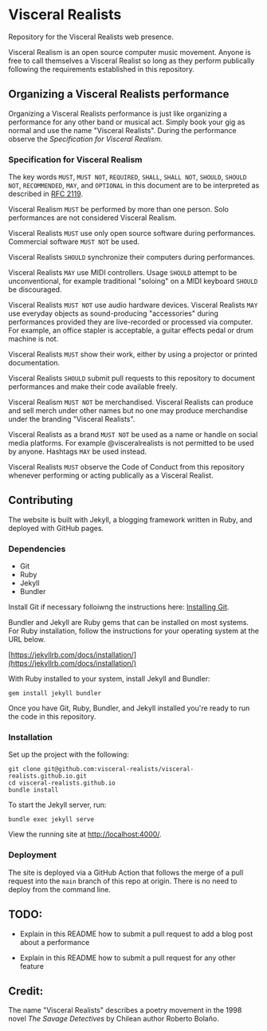 # Visceral Realists

Repository for the Visceral Realists web presence.

Visceral Realism is an open source computer music movement. Anyone is free to
call themselves a Visceral Realist so long as they perform publically following
the requirements established in this repository.

## Organizing a Visceral Realists performance

Organizing a Visceral Realists performance is just like organizing a
performance for any other band or musical act. Simply book your gig as normal
and use the name "Visceral Realists". During the performance observe the
*Specification for Visceral Realism.*

### Specification for Visceral Realism

The key words `MUST`, `MUST NOT`, `REQUIRED`, `SHALL`, `SHALL NOT`, `SHOULD`,
`SHOULD NOT`, `RECOMMENDED`, `MAY`, and `OPTIONAL` in this document are to be
interpreted as described in [RFC
2119](https://datatracker.ietf.org/doc/html/rfc2119).

Visceral Realism `MUST` be performed by more than one person. Solo performances
are not considered Visceral Realism.

Visceral Realists `MUST` use only open source software during performances.
Commercial software `MUST NOT` be used.

Visceral Realists `SHOULD` synchronize their computers during performances.

Visceral Realists `MAY` use MIDI controllers. Usage `SHOULD` attempt to be
unconventional, for example traditional "soloing" on a MIDI keyboard `SHOULD`
be discouraged.

Visceral Realists `MUST NOT` use audio hardware devices. Visceral Realists
`MAY` use everyday objects as sound-producing "accessories" during performances
provided they are live-recorded or processed via computer.  For example, an
office stapler is acceptable, a guitar effects pedal or drum machine is not.

Visceral Realists `MUST` show their work, either by using a projector or
printed documentation.

Visceral Realists `SHOULD` submit pull requests to this repository to document
performances and make their code available freely.

Visceral Realism `MUST NOT` be merchandised. Visceral Realists can produce and
sell merch under other names but no one may produce merchandise under the
branding "Visceral Realists".

Visceral Realists as a brand `MUST NOT` be used as a name or handle on social
media platforms. For example @visceralrealists is not permitted to be used by
anyone. Hashtags `MAY` be used instead.

Visceral Realists `MUST` observe the Code of Conduct from this repository
whenever performing or acting publically as a Visceral Realist.

## Contributing

The website is built with Jekyll, a blogging framework written in Ruby, and
deployed with GitHub pages.

### Dependencies

* Git
* Ruby
* Jekyll
* Bundler

Install Git if necessary folloiwng the instructions here: [Installing
Git](https://git-scm.com/book/en/v2/Getting-Started-Installing-Git).

Bundler and Jekyll are Ruby gems that can be installed on most systems. For
Ruby installation, follow the instructions for your operating system at the URL
below.

[https://jekyllrb.com/docs/installation/](https://jekyllrb.com/docs/installation/)

With Ruby installed to your system, install Jekyll and Bundler:

```
gem install jekyll bundler
```

Once you have Git, Ruby, Bundler, and Jekyll installed you're ready to run the
code in this repository.

### Installation

Set up the project with the following:

```
git clone git@github.com:visceral-realists/visceral-realists.github.io.git
cd visceral-realists.github.io
bundle install
```

To start the Jekyll server, run:

```
bundle exec jekyll serve
```

View the running site at [http://localhost:4000/](http://localhost:4000/).

### Deployment

The site is deployed via a GitHub Action that follows the merge of a pull
request into the `main` branch of this repo at origin. There is no need to
deploy from the command line.

## TODO:

  * Explain in this README how to submit a pull request to add a blog post
    about a performance

  * Explain in this README how to submit a pull request for any other feature

## Credit:

The name "Visceral Realists" describes a poetry movement in the 1998 novel *The
Savage Detectives* by Chilean author Roberto Bolaño.
